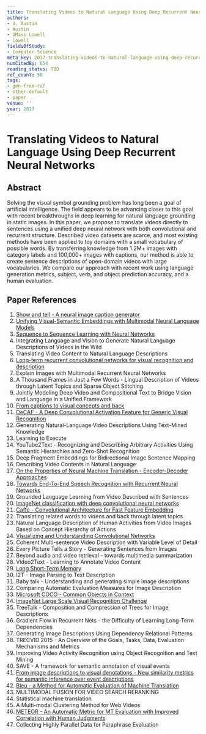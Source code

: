 ```yaml
---
title: Translating Videos to Natural Language Using Deep Recurrent Neural Networks
authors:
- U. Austin
- Austin
- UMass Lowell
- Lowell
fieldsOfStudy:
- Computer Science
meta_key: 2017-translating-videos-to-natural-language-using-deep-recurrent-neural-networks
numCitedBy: 654
reading_status: TBD
ref_count: 50
tags:
- gen-from-ref
- other-default
- paper
venue: ''
year: 2017
---
```


# Translating Videos to Natural Language Using Deep Recurrent Neural Networks

## Abstract

Solving the visual symbol grounding problem has long been a goal of artificial intelligence. The field appears to be advancing closer to this goal with recent breakthroughs in deep learning for natural language grounding in static images. In this paper, we propose to translate videos directly to sentences using a unified deep neural network with both convolutional and recurrent structure. Described video datasets are scarce, and most existing methods have been applied to toy domains with a small vocabulary of possible words. By transferring knowledge from 1.2M+ images with category labels and 100,000+ images with captions, our method is able to create sentence descriptions of open-domain videos with large vocabularies. We compare our approach with recent work using language generation metrics, subject, verb, and object prediction accuracy, and a human evaluation.

## Paper References

1. [Show and tell - A neural image caption generator](2015-show-and-tell-a-neural-image-caption-generator)
2. [Unifying Visual-Semantic Embeddings with Multimodal Neural Language Models](2014-unifying-visual-semantic-embeddings-with-multimodal-neural-language-models)
3. [Sequence to Sequence Learning with Neural Networks](2014-sequence-to-sequence-learning-with-neural-networks)
4. Integrating Language and Vision to Generate Natural Language Descriptions of Videos in the Wild
5. Translating Video Content to Natural Language Descriptions
6. [Long-term recurrent convolutional networks for visual recognition and description](2015-long-term-recurrent-convolutional-networks-for-visual-recognition-and-description)
7. Explain Images with Multimodal Recurrent Neural Networks
8. A Thousand Frames in Just a Few Words - Lingual Description of Videos through Latent Topics and Sparse Object Stitching
9. Jointly Modeling Deep Video and Compositional Text to Bridge Vision and Language in a Unified Framework
10. [From captions to visual concepts and back](2015-from-captions-to-visual-concepts-and-back)
11. [DeCAF - A Deep Convolutional Activation Feature for Generic Visual Recognition](2014-decaf-a-deep-convolutional-activation-feature-for-generic-visual-recognition)
12. Generating Natural-Language Video Descriptions Using Text-Mined Knowledge
13. Learning to Execute
14. YouTube2Text - Recognizing and Describing Arbitrary Activities Using Semantic Hierarchies and Zero-Shot Recognition
15. Deep Fragment Embeddings for Bidirectional Image Sentence Mapping
16. Describing Video Contents in Natural Language
17. [On the Properties of Neural Machine Translation - Encoder-Decoder Approaches](2014-on-the-properties-of-neural-machine-translation-encoder-decoder-approaches)
18. [Towards End-To-End Speech Recognition with Recurrent Neural Networks](2014-towards-end-to-end-speech-recognition-with-recurrent-neural-networks)
19. Grounded Language Learning from Video Described with Sentences
20. [ImageNet classification with deep convolutional neural networks](2012-alexnet.md)
21. [Caffe - Convolutional Architecture for Fast Feature Embedding](2014-caffe-convolutional-architecture-for-fast-feature-embedding)
22. Translating related words to videos and back through latent topics
23. Natural Language Description of Human Activities from Video Images Based on Concept Hierarchy of Actions
24. [Visualizing and Understanding Convolutional Networks](2014-visualizing-and-understanding-convolutional-networks)
25. Coherent Multi-sentence Video Description with Variable Level of Detail
26. Every Picture Tells a Story - Generating Sentences from Images
27. Beyond audio and video retrieval - towards multimedia summarization
28. Video2Text - Learning to Annotate Video Content
29. [Long Short-Term Memory](1997-long-short-term-memory)
30. I2T - Image Parsing to Text Description
31. Baby talk - Understanding and generating simple image descriptions
32. Comparing Automatic Evaluation Measures for Image Description
33. [Microsoft COCO - Common Objects in Context](2014-microsoft-coco-common-objects-in-context)
34. [ImageNet Large Scale Visual Recognition Challenge](2015-imagenet-large-scale-visual-recognition-challenge)
35. TreeTalk - Composition and Compression of Trees for Image Descriptions
36. Gradient Flow in Recurrent Nets - the Difficulty of Learning Long-Term Dependencies
37. Generating Image Descriptions Using Dependency Relational Patterns
38. TRECVID 2015 - An Overview of the Goals, Tasks, Data, Evaluation Mechanisms and Metrics
39. Improving Video Activity Recognition using Object Recognition and Text Mining
40. SAVE - A framework for semantic annotation of visual events
41. [From image descriptions to visual denotations - New similarity metrics for semantic inference over event descriptions](2014-from-image-descriptions-to-visual-denotations-new-similarity-metrics-for-semantic-inference-over-event-descriptions)
42. [Bleu - a Method for Automatic Evaluation of Machine Translation](2002-bleu-a-method-for-automatic-evaluation-of-machine-translation)
43. MULTIMODAL FUSION FOR VIDEO SEARCH RERANKING
44. Statistical machine translation
45. A Multi-modal Clustering Method for Web Videos
46. [METEOR - An Automatic Metric for MT Evaluation with Improved Correlation with Human Judgments](2005-meteor-an-automatic-metric-for-mt-evaluation-with-improved-correlation-with-human-judgments)
47. Collecting Highly Parallel Data for Paraphrase Evaluation
